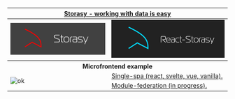 <div align="center">
  <table border="0" cellspacing="0" cellpadding="0">
    <thead>
      <tr>
        <th colspan="2">
          <strong><a href="https://github.com/Naboska/storasy">Storasy - working with data is easy</a></strong>
        </th>
      </tr>
    </thead>
    <tbody>
      <tr>
        <td>
          <a href="https://github.com/Naboska/storasy" style="width: 50%;">
            <img
              class="img"
              alt="library for working with asynchronous data"
              src="https://github.com/Naboska/storasy/raw/main/media/logo.png"
            />
          </a>
        </td>
        <td>
          <a href="https://github.com/Naboska/react-storasy">
            <img
              class="img"
              alt="library for working with asynchronous data"
              src="https://github.com/Naboska/react-storasy/raw/main/media/logo.png"
            />
          </a>
        </td>
      </tr>
            <tr>
        <th colspan="2">
          <strong>Microfrontend example</strong>
        </th>
      </tr>
      <tr>
        <td rowspan="2">
            <img
              alt="ok"
              src="https://github.com/Naboska/Naboska/blob/main/media/microfrontend.gif?raw=true"
            />
        </td>
        <td>
          <a href="https://github.com/Naboska/microfrontend-example">Single-spa (react, svelte, vue, vanilla).</a>
        </td>
      </tr>
      <tr>
        <td>
          <a href="https://github.com/Naboska">Module-federation (in progress).</a>
        </td>
      </tr>
    </tbody>
  </table>
</div>

